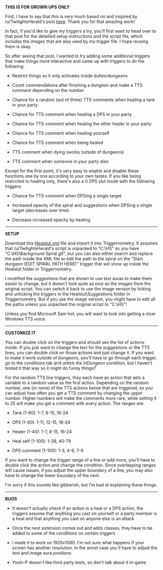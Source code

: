 **THIS IS FOR GROWN UPS ONLY**

First, I have to say that this is very much based on and inspired by /u/TwilightsHerald's post [here](https://old.reddit.com/r/HealSluts/comments/czui0n/ffxiv_silly_act_tricks/). Thank you for that amazing work!

In fact, if you'd like to give my triggers a try, you'll first want to head over to that post for the detailled setup instructions and the script file, which includes the images that are also used by my trigger file. I hope reusing them is okay.

So after seeing that post, I wanted to try adding some additional triggers that make things more interactive and came up with triggers to do the following:

* Restrict things so it only activates inside duties/dungeons

* Count commendations after finishing a dungeon and make a TTS comment depending on the number

* Chance for a random (out of three) TTS comments when healing a tank in your party

* Chance for TTS comment when healing a DPS in your party

* Chance for TTS comment when healing the other healer in your party

* Chance for TTS comment when healing yourself

* Chance for TTS comment when being healed

* TTS comment when dying (works outside of dungeons)

* TTS comment when someone in your party dies

Except for the first point, it's very easy to enable and disable these functions one by one according to your own tastes. If you like being restricted to healing only, there's also a 0 DPS slut mode with the following triggers:

* Chance for TTS comment when DPSing a single target

* Increased opacity of the spiral and suggestions when DPSing a single target (decreases over time)

* Decrease increased opacity by healing

---

**SETUP**

Download this [Healslut.xml]([https://raw.githubusercontent.com/HSTriggers/HSTriggers/main/Healslut.xml](https://raw.githubusercontent.com/HSTriggers/HS_FF14_ACT_Triggers/main/Healslut.xml)) file and import it into Triggernometry. It assumes that /u/TwilightsHerald's script is unpacked to "C:\HS\" so you have "C:\HS\Background Spiral.gif", but you can also either search and replace the path inside the XML file or edit the path to the spiral on the "Start dungeon (EDIT SPIRAL PATH HERE)" trigger that will show up inside the Healslut folder in Triggernometry.

I modified the suggestions that are shown to use text auras to make them easier to change, but it doesn't look quite as nice as the images from the original script. You can switch it back to use the image version by ticking and unticking the triggers in the Healslut\Suggestions folder in Triggernometry. But if you use the image version, you might have to edit all the paths unless you unpacked the original script to "C:\HS\"!

Unless you find Microsoft Sam hot, you will want to look into getting a nicer Windows TTS voice.

---

**CUSTOMIZE IT**

You can double click on the triggers and should see the list of actions inside. If you just want to change the text for the suggestions or the TTS lines, you can double click on those actions and just change it. If you want to make it work outside of dungeons, you'll have to go through each trigger, go to the conditions tab and untick the inDungeon condition, but I haven't tested it that way so it might do funny things?

For the random TTS line triggers, they each have an action that sets a variable to a random value as the first action. Depending on the random number, one (or none) of the TTS actions below that are triggered, so you can adjust how often you get a TTS comment by changing the upper number. Higher numbers will make the comments more rare, while setting it to 25 will make you get a comment with every action. The ranges are:

* Tank (1-60): 1-7, 8-15, 16-24

* DPS (1-60): 1-11, 12-15, 16-24

* Healer (1-40): 1-7, 8-15, 16-24

* Heal self (1-100): 1-39, 40-79

* DPS comment (1-100): 1-3, 4-6, 7-9

If you want to change the trigger range of a line or add more, you'll have to double click the action and change the condition. Since overlapping ranges will cause issues, if you adjust the upper boundary of a line, you may also have to change the lower boundary of the next.

I'm sorry if this sounds like gibberish, but I'm bad at explaining these things.

---

**BUGS**

* It doesn't actually check if an action is a heal or a DPS action, the triggers assume that anything you cast on yourself or a party member is a heal and that anything you cast on anyone else is an attack

* Once the next extension comes out and adds classes, they have to be added to some of the conditions on certain triggers

* I made it to work on 1920x1080. I'm not sure what happens if your screen has another resolution. In the worst case you'll have to adjust the text and image aura positions

* Yoshi-P doesn't like third party tools, so don't talk about it in-game
